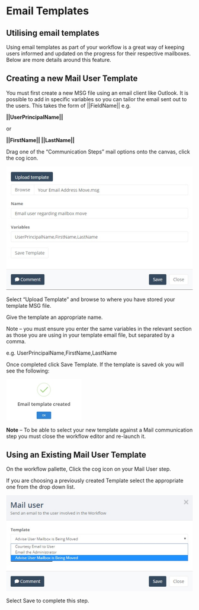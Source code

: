 
# Email Templates

## Utilising email templates

Using email templates as part of your workflow is a great way of keeping users informed and updated on the progress for their respective mailboxes.  Below are more details around this feature.

## Creating a new Mail User Template

You must first create a new MSG file using an email client like Outlook.  It is possible to add in specific variables so you can tailor the email sent out to the users. This takes the form of ||FieldName|| e.g.

**||UserPrincipalName||**

or

**||FirstName|| ||LastName||**

Drag one of the “Communication Steps” mail options onto the canvas, click the cog icon.

![Upload Template](images/upload-template.jpg)

Select “Upload Template” and browse to where you have stored your template MSG file.

Give the template an appropriate name.

Note – you must ensure you enter the same variables in the relevant section as those you are using in your template email file, but separated by a comma.

e.g. UserPrincipalName,FirstName,LastName

Once completed click Save Template. If the template is saved ok you will see the following:

![Template Created](images/template-created.jpg)

**Note** – To be able to select your new template against a Mail communication step you must close the workflow editor and re-launch it.

## Using an Existing Mail User Template

On the workflow pallette, Click the cog icon on your Mail User step.

If you are choosing a previously created Template select the appropriate one from the drop down list.

![Select Template](Images/template-options.jpg)

Select Save to complete this step.
